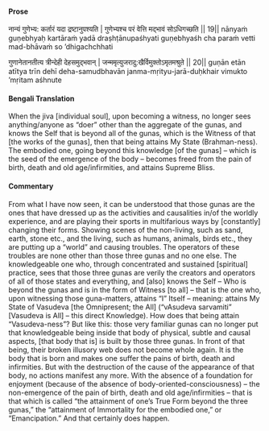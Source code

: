 #### Prose 

नान्यं गुणेभ्य: कर्तारं यदा द्रष्टानुपश्यति |
गुणेभ्यश्च परं वेत्ति मद्भावं सोऽधिगच्छति || 19||
nānyaṁ guṇebhyaḥ kartāraṁ yadā draṣhṭānupaśhyati
guṇebhyaśh cha paraṁ vetti mad-bhāvaṁ so ’dhigachchhati

गुणानेतानतीत्य त्रीन्देही देहसमुद्भवान् |
जन्ममृत्युजरादु:खैर्विमुक्तोऽमृतमश्रुते || 20||
guṇān etān atītya trīn dehī deha-samudbhavān
janma-mṛityu-jarā-duḥkhair vimukto ’mṛitam aśhnute

 #### Bengali Translation 

When the jiva [individual soul], upon becoming a witness, no longer sees anything/anyone as “doer” other than the aggregate of the gunas, and knows the Self that is beyond all of the gunas, which is the Witness of that [the works of the gunas], then that being attains My State (Brahman-ness). The embodied one, going beyond this knowledge [of the gunas] –  which is the seed of the emergence of the body – becomes freed from the pain of birth, death and old age/infirmities, and attains Supreme Bliss.

 #### Commentary 

From what I have now seen, it can be understood that those gunas are the ones that have dressed up as the activities and causalities in/of the worldly experience, and are playing their sports in multifarious ways by [constantly] changing their forms. Showing scenes of the non-living, such as sand, earth, stone etc., and the living, such as humans, animals, birds etc., they are putting up a “world” and causing troubles. The operators of these troubles are none other than those three gunas and no one else. The knowledgeable one who, through concentrated and sustained [spiritual] practice, sees that those three gunas are verily the creators and operators of all of those states and everything, and [also] knows the Self – Who is beyond the gunas and is in the form of Witness [to all] – that is the one who, upon witnessing those guna-matters, attains “I” Itself – meaning: attains My State of Vasudeva [the Omnipresent; the All] (“vAsudeva sarvamiti” [Vasudeva is All] – this direct Knowledge). How does that being attain “Vasudeva-ness”? But like this: those very familiar gunas can no longer put that knowledgeable being inside that body of physical, subtle and causal aspects, [that body that is] is built by those three gunas. In front of that being, their broken illusory web does not become whole again. It is the body that is born and makes one suffer the pains of birth, death and infirmities. But with the destruction of the cause of the appearance of that body, no actions manifest any more. With the absence of a foundation for enjoyment (because of the absence of body-oriented-consciousness) – the non-emergence of the pain of birth, death and old age/infirmities – that is that which is called “the attainment of one’s True Form beyond the three gunas,” the “attainment of Immortality for the embodied one,” or “Emancipation.” And that certainly does happen.